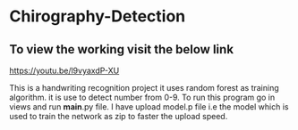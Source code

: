 # Chirography-Detection

## To view the working visit the below link 
https://youtu.be/l9vyaxdP-XU

This is a handwriting recognition project it uses random forest as training algorithm. it is use to detect number from 0-9. To run this program go in views and run __main__.py file.
I have upload model.p file i.e the model which is used to train the network as zip to faster the upload speed.

